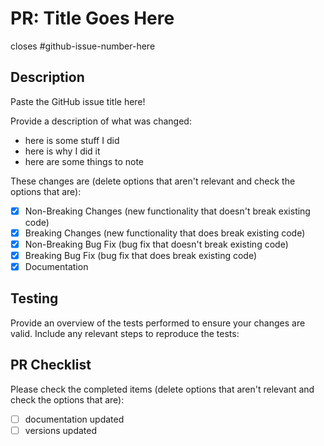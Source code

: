 # PR: Title Goes Here

closes #github-issue-number-here

## Description

Paste the GitHub issue title here!

Provide a description of what was changed:

- here is some stuff I did
- here is why I did it
- here are some things to note

These changes are (delete options that aren't relevant and check the options that are):

- [x] Non-Breaking Changes (new functionality that doesn't break existing code)
- [x] Breaking Changes (new functionality that does break existing code)
- [x] Non-Breaking Bug Fix (bug fix that doesn't break existing code)
- [x] Breaking Bug Fix (bug fix that does break existing code)
- [x] Documentation

## Testing

Provide an overview of the tests performed to ensure your changes are valid. Include any relevant steps to reproduce the tests:

## PR Checklist

Please check the completed items (delete options that aren't relevant and check the options that are):

- [ ] documentation updated
- [ ] versions updated
